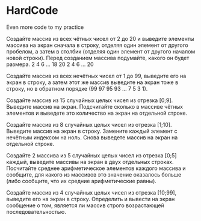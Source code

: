 # HardCode
Even more code to my practice

Создайте массив из всех чётных чисел от 2 до 20 и выведите элементы массива на экран сначала в строку, отделяя один элемент от другого пробелом, а затем в столбик (отделяя один элемент от другого началом новой строки). Перед созданием массива подумайте, какого он будет размера.
2 4 6 … 18 20
2
4
6
…
20

Создайте массив из всех нечётных чисел от 1 до 99, выведите его на экран в строку, а затем этот же массив выведите на экран тоже в строку, но в обратном порядке (99 97 95 93 … 7 5 3 1).

Создайте массив из 15 случайных целых чисел из отрезка [0;9]. Выведите массив на экран. Подсчитайте сколько в массиве чётных элементов и выведете это количество на экран на отдельной строке.

Создайте массив из 8 случайных целых чисел из отрезка [1;10]. Выведите массив на экран в строку. Замените каждый элемент с нечётным индексом на ноль. Снова выведете массив на экран на отдельной строке.

Создайте 2 массива из 5 случайных целых чисел из отрезка [0;5] каждый, выведите массивы на экран в двух отдельных строках. Посчитайте среднее арифметическое элементов каждого массива и сообщите, для какого из массивов это значение оказалось больше (либо сообщите, что их средние арифметические равны).

Создайте массив из 4 случайных целых чисел из отрезка [10;99], выведите его на экран в строку. Определить и вывести на экран сообщение о том, является ли массив строго возрастающей последовательностью.
